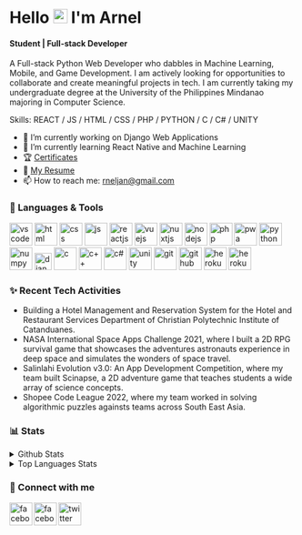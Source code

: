 
   
# Hello <img src="https://media.tenor.com/images/af1b615e4f90567a1328b7c320d3a601/tenor.gif" height="25px"> I'm Arnel
#### Student | Full-stack Developer


A Full-stack Python Web Developer who dabbles in Machine Learning, Mobile, and Game Development. I am actively looking for opportunities to collaborate and create meaningful projects in tech. I am currently taking my undergraduate degree at the University of the Philippines Mindanao majoring in Computer Science.

Skills: REACT / JS / HTML / CSS / PHP / PYTHON / C / C# / UNITY

- 🔭 I’m currently working on Django Web Applications
- 🌱 I’m currently learning React Native and Machine Learning 
- 🏆 <a href="https://github.com/ArJSarmiento/Certificates" target="_blank">Certificates</a>
- 📃 <a href="https://drive.google.com/file/d/1ZsANzXVlGyVZjBCl97v1iEvZlE6B5s8_/view?usp=sharing" target="_blank">My Resume</a>
- 📫 How to reach me: rneljan@gmail.com

### 🧰 Languages & Tools

<p align="left">
<img width="40px" alt="vscode" src="https://img.icons8.com/fluent/2x/visual-studio-code-2019.png" />
<img width="40px" alt="html" src="https://img.icons8.com/color/2x/html-5.png" />
<img width="40px" alt="css" src="https://img.icons8.com/color/2x/css3.png" />
<img  width="40px" alt="js" src="https://img.icons8.com/color/2x/javascript.png" />
<img  width="40px" alt="reactjs" src="https://img.icons8.com/color/2x/react-native.png" />
<img  width="40px" alt="vuejs" src="https://img.icons8.com/color/96/000000/vue-js.png" />
<img  width="40px" alt="nuxtjs" src="https://i.redd.it/2ssi8ft315b71.png" />
<img  width="40px" alt="nodejs" src="https://img.icons8.com/color/2x/nodejs.png" />
<img  width="40px" alt="php" src="https://img.icons8.com/dusk/344/php-logo.png" />
<img  width="40px" alt="pwa" src="https://angular.io/generated/images/marketing/concept-icons/pwa.png" />
<img width="40px" alt="python" src="https://img.icons8.com/color/2x/python.png" />
<img width="40px" alt="numpy" src="https://img.icons8.com/color/2x/numpy.png" />
<img  width="30px" alt="django" src="https://hackr.io/tutorials/django/logo-django.svg?ver=1610114943"/>
<img width="40px" alt="c" src="https://img.icons8.com/color/2x/c-sharp-logo-2.png" />
<img width="40px" alt="c++" src="https://img.icons8.com/color/344/c-plus-plus-logo.png" />
<img width="40px" alt="c#" src="https://img.icons8.com/color/2x/c-programming.png" />
<img width="40px" alt="unity" src="https://i.redd.it/tu3gt6ysfxq71.png"/>
<img width="40px" alt="git" src="https://img.icons8.com/color/2x/git.png" />
<img width="40px" alt="github" src="https://img.icons8.com/fluent/2x/github.png" />
<img  width="40px" alt="heroku" src="https://img.icons8.com/color/344/heroku.png" />
<img  width="40px" alt="heroku" src="https://cdn.sanity.io/images/599r6htc/localized/46a76c802176eb17b04e12108de7e7e0f3736dc6-1024x1024.png?w=670&h=670&q=75&fit=max&auto=format" />
<p/>


### ✨ Recent Tech Activities

- Building a Hotel Management and Reservation System for the Hotel and Restaurant Services Department of Christian Polytechnic Institute of Catanduanes.
- NASA International Space Apps Challenge 2021, where I built a 2D RPG survival game that showcases the adventures astronauts experience in deep space and simulates the wonders of space travel. 
- Salinlahi Evolution v3.0: An App Development Competition, where my team built Scinapse, a 2D adventure game that teaches students a wide array of science concepts.
- Shopee Code League 2022, where my team worked in solving algorithmic puzzles againsts teams across South East Asia.



###  📊 Stats

<details>
  <summary>Github Stats</summary>
  <br>
  
  ![Arnel's GitHub stats](https://github-readme-stats.vercel.app/api?username=ArJSarmiento&theme=merko)
  
</details>

<details>
  <summary>Top Languages Stats</summary>
  <br>
  
  ![Arnel's GitHub stats](https://github-readme-stats.vercel.app/api/top-langs/?username=ArJSarmiento&theme=merko)

</details>

### 🔗 Connect with me

[<img align="left" width="40px" alt="facebook" src="https://img.icons8.com/fluent/344/linkedin.png" />][linkedin]
[<img align="left" width="40px" alt="facebook" src="https://img.icons8.com/fluent/344/facebook-new.png" />][facebook]
[<img align="left" width="40px" alt="twitter" src="https://img.icons8.com/fluent/344/twitter.png" />][twitter]

[linkedin]: https://www.linkedin.com/in/ArJSarmiento/
[facebook]: https://www.facebook.com/Arnel.Jansarmiento.2003/
[twitter]: https://twitter.com/ArJSarmiento

